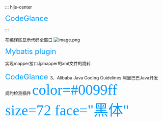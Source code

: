
::: hljs-center

<font color=#0099ff size=5 align=center >CodeGlance </font>

:::

在编译区显示代码全窗口
![image.png](https://i.loli.net/2020/02/11/5jRlMp2hetHDcro.png)

<font color=#0099ff size=5 align=center >Mybatis plugin</font>

实现mapper接口与mapper的xml文件的跳转

####
<font color=#0099ff size=5 align=center >CodeGlance </font>
 3、Alibaba Java Coding Guidelines
阿里巴巴Java开发规约检测插件
<font color=#0099ff size=7 face="黑体">color=#0099ff size=72 face="黑体"</font>
